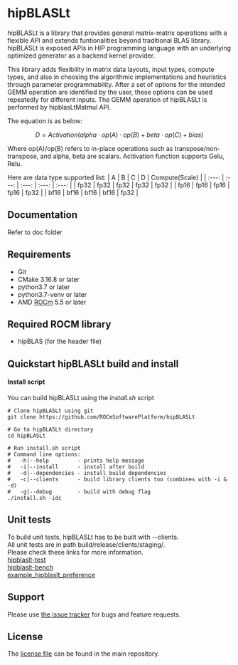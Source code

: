 # hipBLASLt
hipBLASLt is a library that provides general matrix-matrix operations with a flexible API and extends funtionalities beyond traditional BLAS library.
hipBLASLt is exposed APIs in HIP programming language with an underlying optimized generator as a backend kernel provider.

This library adds flexibility in matrix data layouts, input types, compute types, and also in choosing the algorithmic implementations and heuristics through parameter programmability.
After a set of options for the intended GEMM operation are identified by the user, these options can be used repeatedly for different inputs.
The GEMM operation of hipBLASLt is performed by hipblasLtMatmul API.

The equation is as below:
```math
D = Activation(alpha \cdot op(A) \cdot op(B) + beta \cdot op(C) + bias)
```
Where op(A)/op(B) refers to in-place operations such as transpose/non-transpose, and alpha, beta are scalars.
Acitivation function supports Gelu, Relu.

Here are data type supported list:
| A | B | C | D | Compute(Scale) |
| :---: | :---: | :---: | :---: | :---: |
| fp32  | fp32  | fp32  | fp32  | fp32  |
| fp16  | fp16  | fp16  | fp16  | fp32  |
| bf16  | bf16  | bf16  | bf16  | fp32  |

## Documentation 
Refer to doc folder 

## Requirements
* Git
* CMake 3.16.8 or later
* python3.7 or later
* python3.7-venv or later
* AMD [ROCm] 5.5 or later

## Required ROCM library
* hipBLAS (for the header file)

## Quickstart hipBLASLt build and install

#### Install script
You can build hipBLASLt using the *install.sh* script
```
# Clone hipBLASLt using git
git clone https://github.com/ROCmSoftwarePlatform/hipBLASLt

# Go to hipBLASLt directory
cd hipBLASLt

# Run install.sh script
# Command line options:
#   -h|--help         - prints help message
#   -i|--install      - install after build
#   -d|--dependencies - install build dependencies
#   -c|--clients      - build library clients too (combines with -i & -d)
#   -g|--debug        - build with debug flag
./install.sh -idc
```

## Unit tests
To build unit tests, hipBLASLt has to be built with --clients.\
All unit tests are in path build/release/clients/staging/.\
Please check these links for more information.\
[hipblaslt-test](clients/gtest/README.md)\
[hipblaslt-bench](clients/benchmarks/README.md)\
[example_hipblaslt_preference](clients/samples/README.md)

## Support
Please use [the issue tracker][] for bugs and feature requests.

## License
The [license file][] can be found in the main repository.

[ROCm]: https://github.com/RadeonOpenCompute/ROCm
[HIP]: https://github.com/GPUOpen-ProfessionalCompute-Tools/HIP/
[GTest]: https://github.com/google/googletest
[the issue tracker]: TBD
[license file]: TBD
